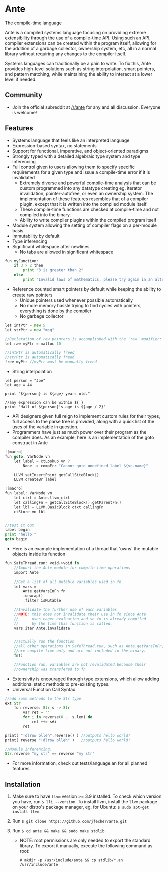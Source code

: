 # Ante
The compile-time language

Ante is a compiled systems language focusing on providing extreme extensibility through
the use of a compile-time API.  Using such an API, compiler extensions can be created
within the program itself, allowing for the addition of a garbage collector, ownership
system, etc, all in a normal library without requiring any changes to the compiler itself.

Systems languages can traditionally be a pain to write.  To fix this, Ante provides high-level
solutions such as string interpolation, smart pointers, and pattern matching, while maintaining
the ability to interact at a lower level if needed.

## Community
- Join the official subreddit at [/r/ante](https://www.reddit.com/r/ante) for any and all discussion.  Everyone is welcome!

## Features
* Systems language that feels like an interpreted language
* Expression-based syntax, no statements
* Support for functional, imperative, and object-oriented paradigms
* Strongly typed with a detailed algebraic type system and type inferencing
* Full control given to users allowing them to specify specific requirements for a given
type and issue a compile-time error if it is invalidated
    -  Extremely diverse and powerful compile-time analysis that can be custom programmed into
any datatype creating eg. iterator invalidation, pointer-autofree, or even an ownership system.
The implementation of these features resembles that of a compiler plugin, except that it is written
into the compiled module itself.
    - These compile-time functions are checked at compile-time and not compiled into the binary.
    - Ability to write compiler plugins within the compiled program itself
* Module system allowing the setting of compiler flags on a per-module basis.
* Immutability by default
* Type inferencing
* Significant whitespace after newlines
    - No tabs are allowed in significant whitespace
```go
fun myFunction:
    if 3 > 2 then
        print "3 is greater than 2"
    else
        print "Invalid laws of mathematics, please try again in an alternate universe"
```
* Reference counted smart pointers by default while keeping the ability to create raw pointers
    - Unique pointers used whenever possible automatically
    - No more memory hassle trying to find cycles with pointers, everything is done by the compiler
    - No garbage collector
```go
let intPtr = new 5
let strPtr = new "msg"

//Declaration of raw pointers is accomplished with the 'raw' modifier:
let raw myPtr = malloc 10

//intPtr is automatically freed
//strPtr is automatically freed
free myPtr //myPtr must be manually freed
```
* String interpolation
```
let person = "Joe"
let age = 44

print "${person} is ${age} years old."

//any expression can be within ${ }
print "Half of ${person}'s age is ${age / 2}"
```

* API designers given full reign to implement custom rules for their types, full access to the
parse tree is provided, along with a quick list of the uses of the variable in question.
* Programmers have just as much power over their program as the compiler does.  As an example,
here is an implementation of the goto construct in Ante
```go
![macro]
fun goto: VarNode vn
    let label = ctLookup vn ?
        None -> compErr "Cannot goto undefined label ${vn.name}"

    LLVM.setInsertPoint getCallSiteBlock{}
    LLVM.createBr label

![macro]
fun label: VarNode vn
    let ctxt = Ante.llvm_ctxt
    let callingFn = getCallSiteBlock().getParentFn()
    let lbl = LLVM.BasicBlock ctxt callingFn
    ctStore vn lbl


//test it out
label begin
print "hello!"
goto begin
```

* Here is an example implementation of a thread that 'owns' the mutable objects inside its function
```Rust
fun SafeThread.run: void->void fn
    //Import the Ante module for compile-time operations
    import Ante

    //Get a list of all mutable variables used in fn
    let vars =
        Ante.getVarsInFn fn
        .unwrap()
        .filter isMutable

    //Invalidate the further use of each variables
    //NOTE: this does not invalidate their use in fn since Ante
    //      uses eager evaluation and so fn is already compiled 
    //      by the time this function is called.
    vars.iter Ante.invalidate


    //actually run the function
    //all other operations in SafeThread.run, such as Ante.getVarsInFn,
    //are compile-time only and are not included in the binary.
    fn()

    //Function ran, variables are not revalidated because their
    //ownership was transfered to fn
```
* Extensivity is encouraged through type extensions, which allow adding additional static methods to pre-existing types.
* Universal Function Call Syntax
```rust
//add some methods to the Str type
ext Str
    fun reverse: Str s -> Str
        var ret = ""
        for i in reverse(0 .. s.len) do
            ret ++= s#i
        ret

print( "!dlrow olleh".reverse() ) //outputs hello world!
print( reverse "!dlrow olleh" )   //outputs hello world!

//Module Inferencing:
Str.reverse "my str" == reverse "my str"
```

* For more information, check out tests/language.an for all planned features.


## Installation
1. Make sure to have `llvm` version >= 3.9 installed.  To check which version you have, run `$ lli --version`.  To install llvm, install the `llvm` package on your distro's package manager, eg. for Ubuntu: `$ sudo apt-get install llvm`

2. Run `$ git clone https://github.com/jfecher/ante.git`

3. Run `$ cd ante && make && sudo make stdlib`

    - NOTE: root permissions are only needed to export the standard library.  To export it manually, execute the following command as root:

        `# mkdir -p /usr/include/ante && cp stdlib/*.an /usr/include/ante`
